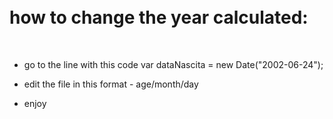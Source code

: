 
<h1> <br>how to change the year calculated: </h1></br>

- go to the line with this code var dataNascita = new Date("2002-06-24");

- edit the file in this format - age/month/day

- enjoy 
